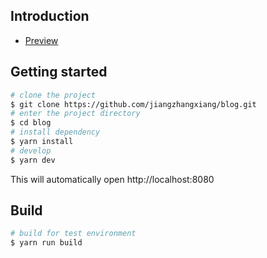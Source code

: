 
## Introduction

* [Preview](https://jiangzhangxiang.github.io/blog/)

## Getting started

```bash
# clone the project
$ git clone https://github.com/jiangzhangxiang/blog.git
# enter the project directory
$ cd blog
# install dependency
$ yarn install
# develop
$ yarn dev
```

This will automatically open http://localhost:8080

## Build

```bash
# build for test environment
$ yarn run build
```

